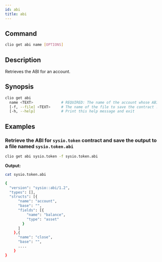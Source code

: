 ```yaml
---
id: abi
title: abi
---
```


## Command

```sh
clio get abi name [OPTIONS]
```

## Description

Retrieves the ABI for an account.

## Synopsis

```sh
clio get abi
  name <TEXT>             # REQUIRED: The name of the account whose ABI should be retrieved
  [-f, --file] <TEXT>     # The name of the file to save the contract .abi to instead of writing to console
  [-h, --help]            # Print this help message and exit
```

## Examples

### Retrieve the ABI for `sysio.token` contract and save the output to a file named `sysio.token.abi`

```sh
clio get abi sysio.token -f sysio.token.abi
```

**Output:**

```sh
cat sysio.token.abi

{
  "version": "sysio::abi/1.2",
  "types": [],
  "structs": [{
      "name": "account",
      "base": "",
      "fields": [{
          "name": "balance",
          "type": "asset"
        }
      ]
    },{
      "name": "close",
      "base": "",
      ....
    }
}
```
